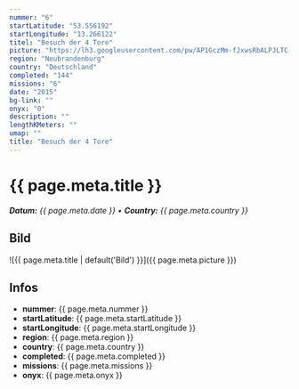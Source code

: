 ```yaml
---
nummer: "6"
startLatitude: "53.556192"
startLongitude: "13.266122"
titel: "Besuch der 4 Tore"
picture: "https://lh3.googleusercontent.com/pw/AP1GczMm-fJxwsRbALPJLTC-Zl7SMcFXyW54vRBOKRLjytSlbvXZOHFOvJf2RO5ujsN_LCxRAXQUK1c9Aya9tKaYogsDHBbRqNnXjjcam_-suxi7vAU7LV0G1px1zXPhXMESqFDIoOZeKnlGZ4Yfz7BAD3hygA"
region: "Neubrandenburg"
country: "Deutschland"
completed: "144"
missions: "6"
date: "2015"
bg-link: ""
onyx: "0"
description: ""
lengthKMeters: ""
umap: ""
title: "Besuch der 4 Tore"
---
```


# {{ page.meta.title }}
_**Datum:** {{ page.meta.date }} • **Country:** {{ page.meta.country }}_

## Bild
![{{ page.meta.title | default('Bild') }}]({{ page.meta.picture }})

## Infos
- **nummer**: {{ page.meta.nummer }}
- **startLatitude**: {{ page.meta.startLatitude }}
- **startLongitude**: {{ page.meta.startLongitude }}
- **region**: {{ page.meta.region }}
- **country**: {{ page.meta.country }}
- **completed**: {{ page.meta.completed }}
- **missions**: {{ page.meta.missions }}
- **onyx**: {{ page.meta.onyx }}

